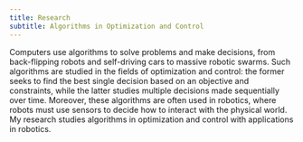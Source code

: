 ```yaml
---
title: Research
subtitle: Algorithms in Optimization and Control
---
```


Computers use algorithms to solve problems and make decisions, from back-flipping robots and self-driving cars to massive robotic swarms. Such algorithms are studied in the fields of optimization and control: the former seeks to find the best single decision based on an objective and constraints, while the latter studies multiple decisions made sequentially over time. Moreover, these algorithms are often used in robotics, where robots must use sensors to decide how to interact with the physical world. My research studies algorithms in optimization and control with applications in robotics.